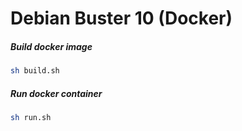 # Debian Buster 10 (Docker)

##### Build docker image

```bash
sh build.sh
```

##### Run docker container

```bash
sh run.sh
```